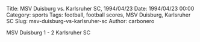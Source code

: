 Title: MSV Duisburg vs. Karlsruher SC, 1994/04/23
Date: 1994/04/23 00:00
Category: sports
Tags: football, football scores, MSV Duisburg, Karlsruher SC
Slug: msv-duisburg-vs-karlsruher-sc
Author: carbonero


MSV Duisburg 1 - 2 Karlsruher SC
